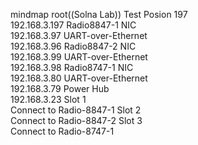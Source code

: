 mindmap
  root((Solna Lab))
    Test Posion 197 <br/> 192.168.3.197
        Radio8847-1
            NIC <br/> 192.168.3.97
            UART-over-Ethernet <br/> 192.168.3.96
        Radio8847-2
            NIC <br/> 192.168.3.99
            UART-over-Ethernet <br/> 192.168.3.98
        Radio8747-1
            NIC <br/> 192.168.3.80
            UART-over-Ethernet <br/> 192.168.3.79
    Power Hub <br/> 192.168.3.23
        Slot 1 <br/> Connect to Radio-8847-1
        Slot 2 <br/> Connect to Radio-8847-2
        Slot 3 <br/> Connect to Radio-8747-1
